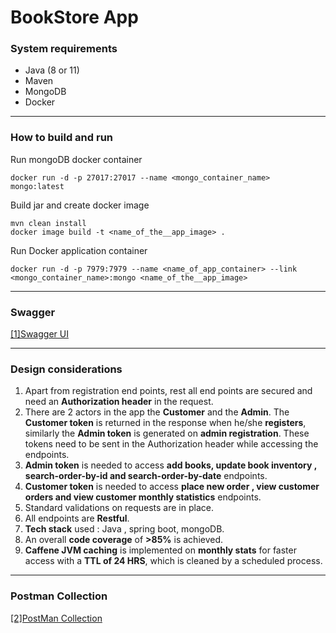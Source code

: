 # BookStore App
### System requirements

- Java (8 or 11)
- Maven
- MongoDB
- Docker

------------


### How to build and run
Run mongoDB docker container

    docker run -d -p 27017:27017 --name <mongo_container_name> mongo:latest

Build jar and create docker image

    mvn clean install
    docker image build -t <name_of_the__app_image> .

Run Docker application container

    docker run -d -p 7979:7979 --name <name_of_app_container> --link <mongo_container_name>:mongo <name_of_the__app_image>


------------
### Swagger
[[1]Swagger UI][swagger]



[swagger]: http://localhost:7979/swagger-ui.html "Swagger UI"


------------

### Design considerations
1. Apart from registration end points, rest all end points are secured and need an **Authorization header** in the request.
2. There are 2 actors in the app the **Customer** and the **Admin**. The **Customer token** is returned in the response when he/she **registers**, similarly the **Admin token** is generated on **admin registration**. These tokens need to be sent in the Authorization header while accessing the endpoints.
3. **Admin token** is needed to access **add books, update book inventory , search-order-by-id and search-order-by-date** endpoints.
4. **Customer token** is needed to access **place new order , view customer orders and view customer monthly statistics** endpoints.
5. Standard validations on requests are in place.
6. All endpoints are **Restful**.
7. **Tech stack** used :  Java , spring boot, mongoDB.
8. An overall **code coverage** of **>85%** is achieved.
9. **Caffene JVM caching** is implemented on **monthly stats** for faster access with a **TTL of 24 HRS**, which is cleaned by a scheduled process.

------------

### Postman Collection
[[2]PostMan Collection][postman]


[postman]: https://www.getpostman.com/collections/254c09a0a3970e6269f8 "postman collection"
